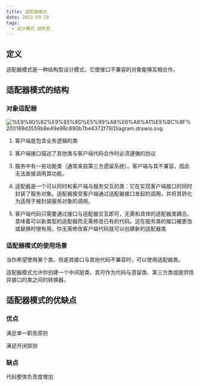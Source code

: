 ```yaml
---
title: 适配器模式
date: 2022-03-28
tags:
  - 设计模式-结构型
---
```


## 定义


适配器模式是一种结构型设计模式，它使接口不兼容的对象能够互相合作。


## 适配器模式的结构


### 对象适配器


![%E9%80%82%E9%85%8D%E5%99%A8%E6%A8%A1%E5%BC%8F%200169d3559b8e49e98c890b7be4372f79/Diagram.drawio.svg](https://peierlong-blog.oss-cn-hongkong.aliyuncs.com/uPic/适配器模式.drawio.svg)


1. 客户端是包含业务逻辑的类

2. 客户端接口描述了其他类与客户端代码合作时必须遵循的协议

3. 服务中有一些功能类（通常来自第三方遗留系统）。客户端与其不兼容，因此无法直接调用其功能。

4. 适配器是一个可以同时和客户端与服务交互的类：它在实现客户端接口的同时封装了服务对象。适配器接受客户端通过适配器接口发起的调用，并将其转化为适用于被封装服务对象的调用。

5. 客户端代码只需要通过接口与适配器交互即可，无需和具体的适配器类耦合。意味着可以新类型的适配器而无需修改已有的代码。这在服务类的接口被更改或替换时很有用，你无需修改客户端代码就可以创建新的适配器类


### 适配器模式的使用场景


当你希望使用某个类，但是其接口与其他代码不兼容时，可以使用适配器类。

适配器模式允许你创建一个中间层类，其可作为代码与遗留类、第三方类或提供怪异接口的类之间的转换器。


## 适配器模式的优缺点


### 优点


满足单一职责原则

满足开闭原则


### 缺点


代码整体负责度增加
